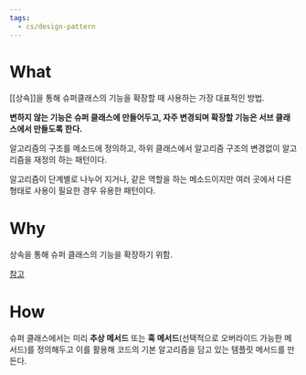 ```yaml
---
tags:
  - cs/design-pattern
---
```


# What

[[상속]]을 통해 슈퍼클래스의 기능을 확장할 때 사용하는 가장 대표적인 방법.

**변하지 않는 기능은 슈퍼 클래스에 만들어두고, 자주 변경되며 확장할 기능은 서브 클래스에서 만들도록 한다.** 


알고리즘의 구조를 메소드에 정의하고, 
하위 클래스에서 알고리즘 구조의 변경없이 알고리즘을 재정의 하는 패턴이다. 

알고리즘이 단계별로 나누어 지거나, 
같은 역할을 하는 메소드이지만 여러 곳에서 다른 형태로 사용이 필요한 경우 유용한 패턴이다.

# Why

상속을 통해 슈퍼 클래스의 기능을 확장하기 위함. 

[참고](https://velog.io/@codemcd/%EB%94%94%EC%9E%90%EC%9D%B8-%ED%8C%A8%ED%84%B4-%ED%85%9C%ED%94%8C%EB%A6%BF-%EB%A9%94%EC%84%9C%EB%93%9C-%ED%8C%A8%ED%84%B4%EC%A0%84%EB%9E%B5-%ED%8C%A8%ED%84%B4%ED%85%9C%ED%94%8C%EB%A6%BF-%EC%BD%9C%EB%B0%B1-%ED%8C%A8%ED%84%B4)

# How

슈퍼 클래스에서는 미리 **추상 메서드** 또는 **훅 메서드**(선택적으로 오버라이드 가능한 메서드)를 정의해두고 이를 활용해 코드의 기본 알고리즘을 담고 있는 템플릿 메서드를 만든다. 

